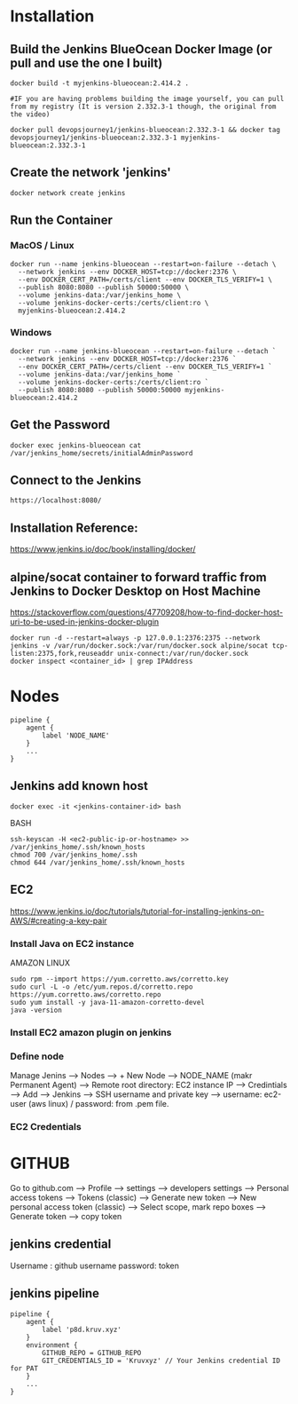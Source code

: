 
# Installation
## Build the Jenkins BlueOcean Docker Image (or pull and use the one I built)
```
docker build -t myjenkins-blueocean:2.414.2 .

#IF you are having problems building the image yourself, you can pull from my registry (It is version 2.332.3-1 though, the original from the video)

docker pull devopsjourney1/jenkins-blueocean:2.332.3-1 && docker tag devopsjourney1/jenkins-blueocean:2.332.3-1 myjenkins-blueocean:2.332.3-1
```

## Create the network 'jenkins'
```
docker network create jenkins
```

## Run the Container
### MacOS / Linux
```
docker run --name jenkins-blueocean --restart=on-failure --detach \
  --network jenkins --env DOCKER_HOST=tcp://docker:2376 \
  --env DOCKER_CERT_PATH=/certs/client --env DOCKER_TLS_VERIFY=1 \
  --publish 8080:8080 --publish 50000:50000 \
  --volume jenkins-data:/var/jenkins_home \
  --volume jenkins-docker-certs:/certs/client:ro \
  myjenkins-blueocean:2.414.2
```

### Windows
```
docker run --name jenkins-blueocean --restart=on-failure --detach `
  --network jenkins --env DOCKER_HOST=tcp://docker:2376 `
  --env DOCKER_CERT_PATH=/certs/client --env DOCKER_TLS_VERIFY=1 `
  --volume jenkins-data:/var/jenkins_home `
  --volume jenkins-docker-certs:/certs/client:ro `
  --publish 8080:8080 --publish 50000:50000 myjenkins-blueocean:2.414.2
```


## Get the Password
```
docker exec jenkins-blueocean cat /var/jenkins_home/secrets/initialAdminPassword
```

## Connect to the Jenkins
```
https://localhost:8080/
```

## Installation Reference:
https://www.jenkins.io/doc/book/installing/docker/


## alpine/socat container to forward traffic from Jenkins to Docker Desktop on Host Machine

https://stackoverflow.com/questions/47709208/how-to-find-docker-host-uri-to-be-used-in-jenkins-docker-plugin
```
docker run -d --restart=always -p 127.0.0.1:2376:2375 --network jenkins -v /var/run/docker.sock:/var/run/docker.sock alpine/socat tcp-listen:2375,fork,reuseaddr unix-connect:/var/run/docker.sock
docker inspect <container_id> | grep IPAddress
```

# Nodes
```
pipeline {
    agent {
        label 'NODE_NAME'
    }
    ...
}
```

## Jenkins add known host
```
docker exec -it <jenkins-container-id> bash
```

BASH
```
ssh-keyscan -H <ec2-public-ip-or-hostname> >> /var/jenkins_home/.ssh/known_hosts
chmod 700 /var/jenkins_home/.ssh
chmod 644 /var/jenkins_home/.ssh/known_hosts
```

## EC2
https://www.jenkins.io/doc/tutorials/tutorial-for-installing-jenkins-on-AWS/#creating-a-key-pair

### Install Java on EC2 instance
AMAZON LINUX
```
sudo rpm --import https://yum.corretto.aws/corretto.key
sudo curl -L -o /etc/yum.repos.d/corretto.repo https://yum.corretto.aws/corretto.repo
sudo yum install -y java-11-amazon-corretto-devel
java -version
```

### Install EC2 amazon plugin on jenkins

### Define node
Manage Jenins --> Nodes --> + New Node --> NODE_NAME (makr Permanent Agent) --> Remote root directory: EC2 instance IP 
--> Credintials --> Add --> Jenkins --> SSH username and private key --> username: ec2-user (aws linux) / password: from .pem file.
### EC2 Credentials


# GITHUB
Go to github.com --> Profile --> settings --> developers settings --> Personal access tokens --> Tokens (classic) 
--> Generate new token --> New personal access token (classic) --> Select scope, mark repo boxes --> Generate token 
--> copy token

## jenkins credential
Username : github username
password: token

## jenkins pipeline
```
pipeline {
    agent {
        label 'p8d.kruv.xyz'
    }
    environment {
        GITHUB_REPO = GITHUB_REPO
        GIT_CREDENTIALS_ID = 'Kruvxyz' // Your Jenkins credential ID for PAT
    }
    ...
}
```